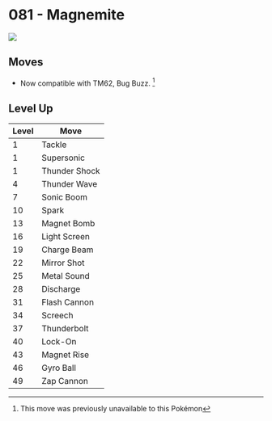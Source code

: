 # 081 - Magnemite
![][081]

## Moves

 - Now compatible with TM62, Bug Buzz. [^1]

## Level Up

Level | Move
---   | ---
  1   | Tackle
  1   | Supersonic
  1   | Thunder Shock
  4   | Thunder Wave
  7   | Sonic Boom
 10   | Spark
 13   | Magnet Bomb
 16   | Light Screen
 19   | Charge Beam
 22   | Mirror Shot
 25   | Metal Sound
 28   | Discharge
 31   | Flash Cannon
 34   | Screech
 37   | Thunderbolt
 40   | Lock-On
 43   | Magnet Rise
 46   | Gyro Ball
 49   | Zap Cannon



[081]: ../img/pokemon/081.png

[^1]: This move was previously unavailable to this Pokémon